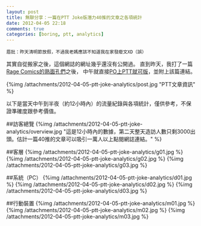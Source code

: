 ```yaml
---
layout: post
title: 無聊分享：一篇在PTT Joke版潛力40推的文章之各項統計
date: 2012-04-05 22:18
comments: true
categories: [boring, ptt, analytics] 
---
```


`眉批：昨天清明節放假，不過我老媽應該不知道我在家發廢文XD（誤）`

其實自從搬家之後，這個網誌的網址幾乎還沒有公開過。
直到昨天，我打了一篇[Rage Comics的熟面孔們](/blog/2012/04/03/celebrities-from-rage-comics-and-internet-memes/)之後，
中午就直接[PO上PTT就可版](http://www.ptt.cc/bbs/joke/M.1333518102.A.6D4.html)，並附上該篇連結。

{%img /attachments/2012-04-05-ptt-joke-analytics/post.jpg "PTT文章資訊" %}

以下是當天中午到半夜（約12小時內）的流量紀錄與各項統計，僅供參考，不保證準確度跟參考價值。
<!--more-->

##訪客總覽
{%img /attachments/2012-04-05-ptt-joke-analytics/overview.jpg "這是12小時內的數據，第二天整天造訪人數只剩3000出頭。估計一篇40推的文章可以吸引一萬人以上點閱網誌連結。" %}

##客層
{%img /attachments/2012-04-05-ptt-joke-analytics/g01.jpg %}
{%img /attachments/2012-04-05-ptt-joke-analytics/g02.jpg %}
{%img /attachments/2012-04-05-ptt-joke-analytics/g03.jpg %}


##系統（PC）
{%img /attachments/2012-04-05-ptt-joke-analytics/d01.jpg %}
{%img /attachments/2012-04-05-ptt-joke-analytics/d02.jpg %}
{%img /attachments/2012-04-05-ptt-joke-analytics/d03.jpg %}


##行動裝置
{%img /attachments/2012-04-05-ptt-joke-analytics/m01.jpg %}
{%img /attachments/2012-04-05-ptt-joke-analytics/m02.jpg %}
{%img /attachments/2012-04-05-ptt-joke-analytics/m03.jpg %}